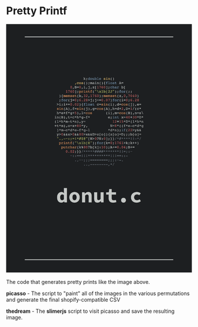 # Pretty Printf

![example.png](example.png)

The code that generates pretty prints like the image above.

**picasso** - The script to "paint" all of the images in the various permutations and generate the final shopify-compatible CSV

**thedream** - The **slimerjs** script to visit picasso and save the resulting image.


